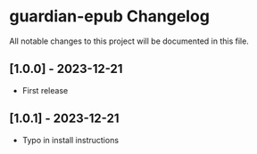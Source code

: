 # guardian-epub Changelog

All notable changes to this project will be documented in this file.

## [1.0.0] - 2023-12-21

- First release

## [1.0.1] - 2023-12-21

- Typo in install instructions
